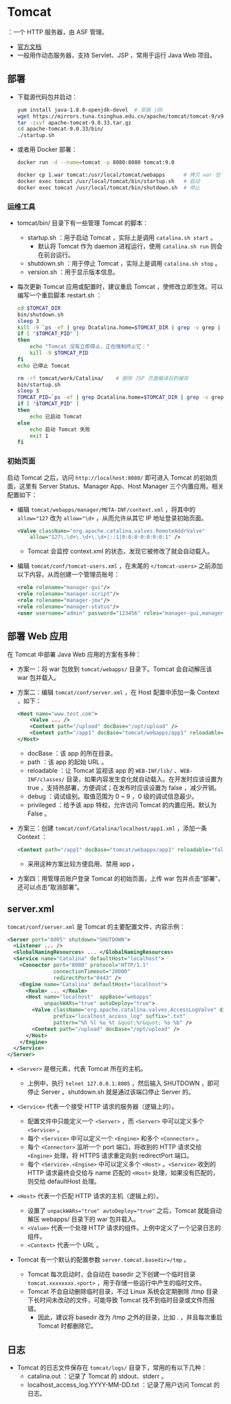 # Tomcat

：一个 HTTP 服务器，由 ASF 管理。
- [官方文档](https://tomcat.apache.org/)
- 一般用作动态服务器，支持 Servlet、JSP ，常用于运行 Java Web 项目。

## 部署

- 下载源代码包并启动：
  ```sh
  yum install java-1.8.0-openjdk-devel  # 安装 jdk
  wget https://mirrors.tuna.tsinghua.edu.cn/apache/tomcat/tomcat-9/v9.0.33/bin/apache-tomcat-9.0.33.tar.gz
  tar -zxvf apache-tomcat-9.0.33.tar.gz
  cd apache-tomcat-9.0.33/bin/
  ./startup.sh
  ```

- 或者用 Docker 部署：
  ```sh
  docker run -d --name=tomcat -p 8080:8080 tomcat:9.0

  docker cp 1.war tomcat:/usr/local/tomcat/webapps      # 拷贝 war 包
  docker exec tomcat /usr/local/tomcat/bin/startup.sh   # 启动
  docker exec tomcat /usr/local/tomcat/bin/shutdown.sh  # 停止
  ```

### 运维工具

- tomcat/bin/ 目录下有一些管理 Tomcat 的脚本：
  - startup.sh  ：用于启动 Tomcat ，实际上是调用 `catalina.sh start` 。
    - 默认将 Tomcat 作为 daemon 进程运行，使用 `catalina.sh run` 则会在前台运行。
  - shutdown.sh ：用于停止 Tomcat ，实际上是调用 `catalina.sh stop` 。
  - version.sh  ：用于显示版本信息。

- 每次更新 Tomcat 应用或配置时，建议重启 Tomcat ，使修改立即生效。可以编写一个重启脚本 restart.sh ：
  ```sh
  cd $TOMCAT_DIR
  bin/shutdown.sh
  sleep 3
  kill -9 `ps -ef | grep Dcatalina.home=$TOMCAT_DIR | grep -v grep | awk '{print $2}'`
  if [ "$TOMCAT_PID" ]
  then
      echo "Tomcat 没有立即停止，正在强制终止它："
      kill -9 $TOMCAT_PID
  fi
  echo 已停止 Tomcat

  rm -rf tomcat/work/Catalina/    # 删除 JSP 页面编译后的缓存
  bin/startup.sh
  sleep 3
  TOMCAT_PID=`ps -ef | grep Dcatalina.home=$TOMCAT_DIR | grep -v grep | awk '{print $2}'`
  if [ "$TOMCAT_PID" ]
  then
      echo 已启动 Tomcat
  else
      echo 启动 Tomcat 失败
      exit 1
  fi
  ```

### 初始页面

启动 Tomcat 之后，访问 `http://localhost:8080/` 即可进入 Tomcat 的初始页面，这里有 Server Status、Manager App、Host Manager 三个内置应用。相关配置如下：

- 编辑 `tomcat/webapps/manager/META-INF/context.xml` ，将其中的 `allow="127` 改为 `allow="\d+` ，从而允许从其它 IP 地址登录初始页面。
  ```xml
  <Valve className="org.apache.catalina.valves.RemoteAddrValve"
      allow="127\.\d+\.\d+\.\d+|::1|0:0:0:0:0:0:0:1" />
  ```
  - Tomcat 会监控 context.xml 的状态，发现它被修改了就会自动载入。

- 编辑 `tomcat/conf/tomcat-users.xml` ，在末尾的 `</tomcat-users>` 之前添加以下内容，从而创建一个管理员账号：
  ```xml
  <role rolename="manager-gui"/>
  <role rolename="manager-script"/>
  <role rolename="manager-jmx"/>
  <role rolename="manager-status"/>
  <user username="admin" password="123456" roles="manager-gui,manager-script,manager-jmx,manager-status"/>
  ```

## 部署 Web 应用

在 Tomcat 中部署 Java Web 应用的方案有多种：

- 方案一：将 war 包放到 `tomcat/webapps/` 目录下。Tomcat 会自动解压该 war 包并载入。

- 方案二：编辑 `tomcat/conf/server.xml` ，在 Host 配置中添加一条 Context ，如下：
  ```xml
  <Host name="www.test.com">
      <Valve ... />
      <Context path="/upload" docBase="/opt/upload" />
      <Context path="/app1" docBase="tomcat/webapps/app1" reloadable="false" debug="0" privileged="true"/>
  </Host>
  ```
  - docBase ：该 app 的所在目录。
  - path ：该 app 的起始 URL 。
  - reloadable ：让 Tomcat 监视该 app 的 `WEB-INF/lib/` 、`WEB-INF/classes/` 目录，如果内容发生变化就自动载入。在开发时应该设置为 true ，支持热部署，方便调试；在发布时应该设置为 false ，减少开销。
  - debug ：调试级别。取值范围为 0 ~ 9 ，0 级的调试信息最少。
  - privileged ：给予该 app 特权，允许访问 Tomcat 的内置应用。默认为 False 。

- 方案三：创建 `tomcat/conf/Catalina/localhost/app1.xml` ，添加一条 Context ：
  ```xml
  <Context path="/app1" docBase="tomcat/webapps/app1" reloadable="false" debug="0" privileged="true"/>
  ```
  - 采用这种方案比较方便启用、禁用 app 。

- 方案四：用管理员账户登录 Tomcat 的初始页面，上传 war 包并点击“部署”，还可以点击“取消部署”。

## server.xml

`tomcat/conf/server.xml` 是 Tomcat 的主要配置文件，内容示例：
```xml
<Server port="8005" shutdown="SHUTDOWN">
  <Listener ... />
  <GlobalNamingResources> ... </GlobalNamingResources>
  <Service name="Catalina" defaultHost="localhost">
    <Connector port="8080" protocol="HTTP/1.1"
               connectionTimeout="20000"
               redirectPort="8443" />
    <Engine name="Catalina" defaultHost="localhost">
      <Realm> ... </Realm>
      <Host name="localhost"  appBase="webapps"
            unpackWARs="true" autoDeploy="true">
        <Valve className="org.apache.catalina.valves.AccessLogValve" directory="logs"
               prefix="localhost_access_log" suffix=".txt"
               pattern="%h %l %u %t &quot;%r&quot; %s %b" />
        <Context path="/upload" docBase="/opt/upload" />
      </Host>
    </Engine>
  </Service>
</Server>
```
- `<Server>` 是根元素，代表 Tomcat 所在的主机。
  - 上例中，执行 `telnet 127.0.0.1:8005` ，然后输入 SHUTDOWN ，即可停止 Server 。shutdown.sh 就是通过该端口停止 Server 的。

- `<Service>` 代表一个接受 HTTP 请求的服务器（逻辑上的）。
  - 配置文件中只能定义一个 `<Server>` ，而 `<Server>` 中可以定义多个 `<Service>` 。
  - 每个 `<Service>` 中可以定义一个 `<Engine>` 和多个 `<Connector>` 。
  - 每个 `<Connector>` 监听一个 port 端口，将收到的 HTTP 请求交给 `<Engine>` 处理，将 HTTPS 请求重定向到 redirectPort 端口。
  - 每个 `<Service>.<Engine>` 中可以定义多个 `<Host>` 。`<Service>` 收到的 HTTP 请求最终会交给与 name 匹配的 `<Host>` 处理，如果没有匹配的，则交给 defaultHost 处理。

- `<Host>` 代表一个匹配 HTTP 请求的主机（逻辑上的）。
  - 设置了 `unpackWARs="true" autoDeploy="true"` 之后，Tomcat 就能自动解压 webapps/ 目录下的 war 包并载入。
  - `<Value>` 代表一个处理 HTTP 请求的组件。上例中定义了一个记录日志的组件。
  - `<Context>` 代表一个 URL 。

- Tomcat 有一个默认的配置参数 `server.tomcat.basedir=/tmp` 。
  - Tomcat 每次启动时，会自动在 basedir 之下创建一个临时目录 `tomcat.xxxxxxxx.<port>` ，用于存储一些运行中产生的临时文件。
  - Tomcat 不会自动删除临时目录，不过 Linux 系统会定期删除 /tmp 目录下长时间未改动的文件，可能导致 Tomcat 找不到临时目录或文件而报错。
    - 因此，建议将 basedir 改为 /tmp 之外的目录，比如 . ，并且每次重启 Tomcat 时都删除它。

## 日志

- Tomcat 的日志文件保存在 `tomcat/logs/` 目录下，常用的有以下几种：
  - catalina.out ：记录了 Tomcat 的 stdout、stderr 。
  - localhost_access_log.YYYY-MM-DD.txt ：记录了用户访问 Tomcat 的日志。
